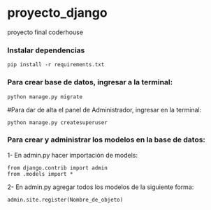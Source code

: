 
# proyecto_django

proyecto final coderhouse

### Instalar dependencias

    pip install -r requirements.txt

### Para crear base de datos, ingresar a la terminal:

    python manage.py migrate

#Para dar de alta el panel de Administrador, ingresar en la terminal:

    python manage.py createsuperuser

### Para crear y administrar los modelos en la base de datos:

1- En admin.py hacer importación de models:

    from django.contrib import admin
    from .models import *
    
2- En admin.py agregar todos los modelos de la siguiente forma:

    admin.site.register(Nombre_de_objeto)



